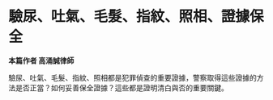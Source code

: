 # 驗尿、吐氣、毛髮、指紋、照相、證據保全

**本篇作者 高涌誠律師**

驗尿、吐氣、毛髮、指紋、照相都是犯罪偵查的重要證據，警察取得這些證據的方法是否正當？如何妥善保全證據？這些都是證明清白與否的重要關鍵。
